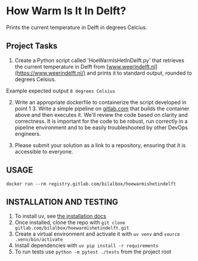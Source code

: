 # How Warm Is It In Delft?

Prints the current temperature in Delft in degrees Celcius.

## Project Tasks

1. Create a Python script called 'HoeWarmIsHetInDelft.py' that retrieves the current temperature in Delft from [www.weerindelft.nl](https://www.weerindelft.nl/) and prints it to standard output, rounded to degrees Celsius.

Example expected output
`8 degrees Celsius`

2. Write an appropriate dockerfile to containerize the script developed in point 1 3. Write a simple pipeline on [gitlab.com](https://www.gitlab.com) that builds the container above and then executes it. We'll review the code based on clarity and correctness. It is important for the code to be robust, run correctly in a pipeline environment and to be easily troubleshooted by other DevOps engineers.

3. Please submit your solution as a link to a repository, ensuring that it is accessible to everyone.

## USAGE

`docker run --rm registry.gitlab.com/bilalbox/hoewarmishetindelft`

## INSTALLATION AND TESTING

1. To install uv, see [the installation docs](https://docs.astral.sh/uv/getting-started/installation)
2. Once installed, clone the repo with `git clone gitlab.com/bilalbox/hoewarmishetindelft.git`
3. Create a virtual environment and activate it with `uv venv` and `source .venv/bin/activate`
4. Install dependencies with `uv pip install -r requirements`
5. To run tests use `python -m pytest ./tests` from the project root
